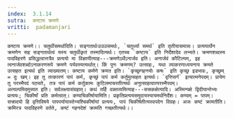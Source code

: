 ```yaml
---
index:  3.1.14
sutra:  कष्टाय क्रमणे
vritti:  padamanjari
---
```


	कष्टाय क्रमणे।। चतुर्थीसमर्थादिति। सङ्गतार्थःउउउसमर्थः, `चतुर्थ्या समर्थ` इति तृतीयासमासः। प्रत्ययार्थेन क्रमणेन सह सङ्गतार्थत्वं यस्य चतुर्थीकृतं तस्मादित्यर्थः। एतच्च `कष्टाय` इति निर्देशादेव लभ्यते। क्रमणशब्दस्य पादविहरणे प्रसिद्धत्वात्तत्रैव प्रत्ययो मा विज्ञायीत्याह---क्रमणेऽर्थेऽनार्जव इति। अनार्जवं कौटिल्यम्, इह त्वनार्जवशब्दोऽनाकरणरूपे क्रमणे पर्यवस्यत्यर्थात्। किं पुनः क्रमणम्? उत्साहः, यथा व्याकरणाध्ययनाय क्रमते उत्सहत इत्यर्थ इति व्याख्यातम्। कष्टाय कर्मणे क्रमत इति। `कृच्छ्रगहनयोः कषः` इति कृच्छ्र इडभावः, कृच्छ्रम् = दुः खम्। इह तु तत्कारणं पापं कर्म, कृच्छ्रं पापं कर्म कर्तुमुत्सहत इत्यर्थः। `वृत्तिसर्ग` इत्यात्मनेपदम्। प्रायेण तु परस्मैपदं पठ्यते, तत्र पापं कर्म कर्तुकामः कुटिलमाचरतीत्यर्थः अनुत्साहत्वात्परस्मैपदम्।
	अत्यल्पमिदमुच्यत इति। सर्वलक्ष्यासंग्रहात्। कथं तर्हि वक्तव्यमित्याह---सत्त्रकक्षेत्यादि। अस्मिन्पक्षे द्विदीयान्तेभ्यः प्रत्ययः; चिकीर्षां प्रति कर्मत्वात्। कण्वचिकीर्षायामिति। प्रकृतिप्रत्ययसमुदायस्यायमर्थनिर्देशः। कण्वम् = पापम्। सत्त्रादयो हि वृत्तिविषये पापपर्यायास्तेभ्यश्चिकीर्षायां प्रत्ययः, पापं चिकीर्षतीत्यस्वपदेन विग्रहः। अजः कष्टं क्रामतीति। क्रमिरत्र पादविहरणे वर्तते, कष्टं गहनदेशं क्रामति गच्छतीत्यर्थः।।
